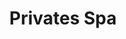 ---
layout: "pages/privatni-spa.njk"

title: 'Privates Spa'
description: 'Das private Spa im Chateau Orlice bietet ein luxuriöses Wellness-Erlebnis nur für Sie. Genießen Sie Ruhe, Privatsphäre und unvergessliche Entspannung im Herzen der Natur.'
permalink: 'de/privatni-spa/'

eleventyNavigation:
  key: Privates Spa
  parent: Dienstleistungen und Erlebnisse
  order: 500


landing:
  breadcrumbsHome: Startseite
  breadcrumbsCurrent: Privates Spa

  heading: Privates Spa

  mouseIconAlt: Computer-Maus-Symbol

  imageUrl: /assets/images/wellness/wellness-4.jpg
  imageAlt: Frau im privaten Spa


contentOne:
  topper: Privates Spa
  heading: Privates Spa in einer historischen Festung, entspannen wie zu Zeiten der Könige

  imageUrl: /assets/images/private-spa/private-spa.jpg
  imageAlt: Frau erhält eine Massage in einem privaten Spa

  paragraphs:
    - text: Entfliehen Sie der Hektik des Alltags und betreten Sie einen Ort, an dem die Zeit stehen geblieben ist... Im Herzen einer jahrhundertealten Festung, hinter massiven, geschichtsträchtigen Mauern, erwartet Sie ein privates Spa, das alle Sinne weckt. Die Wärme des offenen Feuers, das Knistern des Holzes - eine Atmosphäre, die Sie in eine andere Zeit versetzt. Diskretion, Privatsphäre und Raffinesse - perfekt für einen romantischen Abend oder einen besonderen Moment zu zweit.

  cta: Reservierung
---